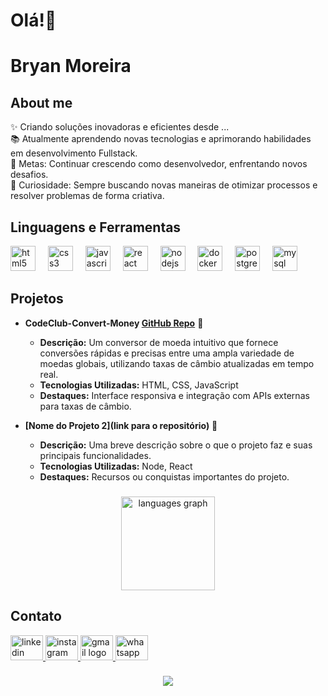 <h1 align="left">Olá!👋</h1>


<h1 align="left">Bryan Moreira</h1>

###

<h2 align="left">About me</h2>

<p align="left">✨ Criando soluções inovadoras e eficientes desde ...<br>📚 Atualmente aprendendo novas tecnologias e aprimorando habilidades em desenvolvimento Fullstack.<br>🎯 Metas: Continuar crescendo como desenvolvedor, enfrentando novos desafios.<br>🎲 Curiosidade: Sempre buscando novas maneiras de otimizar processos e resolver problemas de forma criativa.</p>

###

<h2 align="left">Linguagens e Ferramentas</h2>

<div align="left">
  <img src="https://cdn.jsdelivr.net/gh/devicons/devicon/icons/html5/html5-original.svg" height="40" alt="html5 logo"  />
  <img width="12" />
  <img src="https://cdn.jsdelivr.net/gh/devicons/devicon/icons/css3/css3-original.svg" height="40" alt="css3 logo"  />
  <img width="12" />
  <img src="https://cdn.jsdelivr.net/gh/devicons/devicon/icons/javascript/javascript-original.svg" height="40" alt="javascript logo"  />
  <img width="12" />
  <img src="https://cdn.jsdelivr.net/gh/devicons/devicon/icons/react/react-original.svg" height="40" alt="react logo"  />
  <img width="12" />
  <img src="https://cdn.jsdelivr.net/gh/devicons/devicon/icons/nodejs/nodejs-original.svg" height="40" alt="nodejs logo"  />
  <img width="12" />
  <img src="https://cdn.jsdelivr.net/gh/devicons/devicon/icons/docker/docker-original.svg" height="40" alt="docker logo"  />
  <img width="12" />
  <img src="https://cdn.jsdelivr.net/gh/devicons/devicon/icons/postgresql/postgresql-original.svg" height="40" alt="postgresql logo"  />
  <img width="12" />
  <img src="https://cdn.jsdelivr.net/gh/devicons/devicon/icons/mysql/mysql-original.svg" height="40" alt="mysql logo"  />
</div>

###

<h2 align="left">Projetos</h2>

- **CodeClub-Convert-Money [GitHub Repo](https://github.com/Bryanmoreira2/CodeClub-Convert-Money)** 📁
  - **Descrição:** Um conversor de moeda intuitivo que fornece conversões rápidas e precisas entre uma ampla variedade de moedas globais, utilizando taxas de câmbio atualizadas em tempo real.
  - **Tecnologias Utilizadas:** HTML, CSS, JavaScript
  - **Destaques:** Interface responsiva e integração com APIs externas para taxas de câmbio.

- **[Nome do Projeto 2](link para o repositório)** 📂
  - **Descrição:** Uma breve descrição sobre o que o projeto faz e suas principais funcionalidades.
  - **Tecnologias Utilizadas:** Node, React
  - **Destaques:** Recursos ou conquistas importantes do projeto.

###

<div align="center">
  <img src="https://github-readme-stats.vercel.app/api/top-langs?username=Bryanmoreira2&locale=pt-br&hide_title=true&layout=compact&card_width=320&langs_count=5&theme=dark&hide_border=true&order=2" height="150" alt="languages graph"  />
</div>

###

<h2 align="left">Contato</h2>

<div align="left">
  <a href="https://www.linkedin.com/in/bryan-moreira-dev/" target="_blank">
    <img src="https://raw.githubusercontent.com/maurodesouza/profile-readme-generator/master/src/assets/icons/social/linkedin/default.svg" width="52" height="40" alt="linkedin logo"  />
  </a>
  <a href="https://www.instagram.com/bryan_moreira2?igsh=Y3R3ZzNza3o2c2N4&utm_source=qr" target="_blank">
    <img src="https://raw.githubusercontent.com/maurodesouza/profile-readme-generator/master/src/assets/icons/social/instagram/default.svg" width="52" height="40" alt="instagram logo"  />
  </a>
  <a href="mailto:suporte@bryanmoreira.blog" target="_blank">
    <img src="https://raw.githubusercontent.com/maurodesouza/profile-readme-generator/master/src/assets/icons/social/gmail/default.svg" width="52" height="40" alt="gmail logo"  />
  </a>
  <img src="https://raw.githubusercontent.com/maurodesouza/profile-readme-generator/master/src/assets/icons/social/whatsapp/default.svg" width="52" height="40" alt="whatsapp logo"  />
</div>

###

<div align="center">
  <img src="https://profile-counter.glitch.me/Bryanmoreira2/count.svg?"  />
</div>
